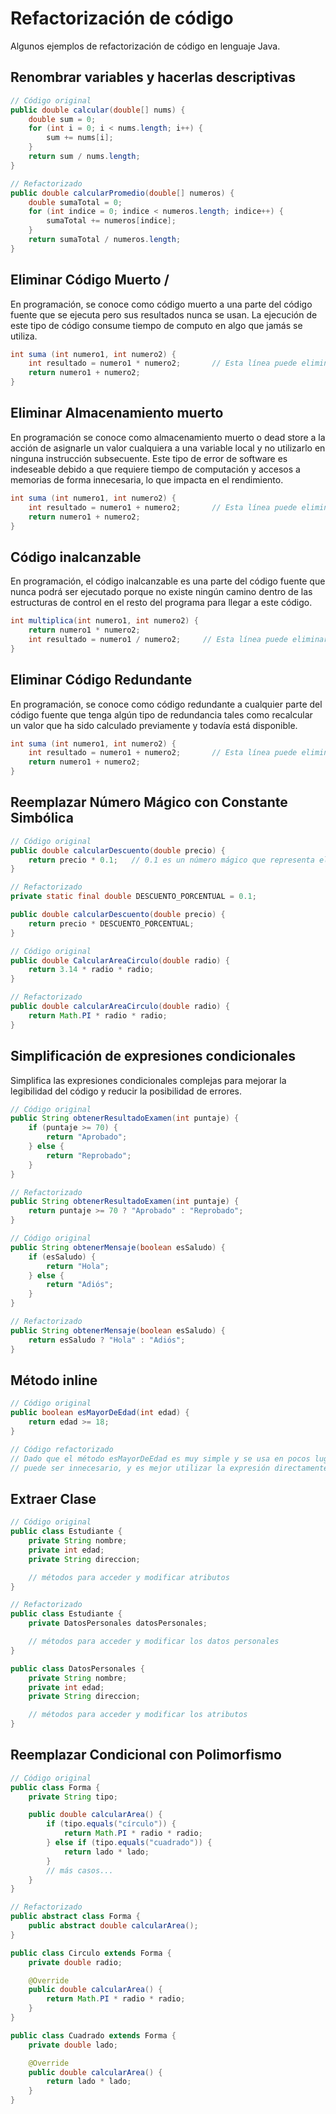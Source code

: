 # Refactorización de código

Algunos ejemplos de refactorización de código en lenguaje Java.


## Renombrar variables y hacerlas descriptivas

```java
// Código original
public double calcular(double[] nums) {
    double sum = 0;
    for (int i = 0; i < nums.length; i++) {
        sum += nums[i];
    }
    return sum / nums.length;
}

// Refactorizado
public double calcularPromedio(double[] numeros) {
    double sumaTotal = 0;
    for (int indice = 0; indice < numeros.length; indice++) {
        sumaTotal += numeros[indice];
    }
    return sumaTotal / numeros.length;
}
```

## Eliminar Código Muerto / 

En programación, se conoce como código muerto a una parte del código fuente que se ejecuta pero sus resultados nunca se usan.​ La ejecución de este tipo de código consume tiempo de computo en algo que jamás se utiliza.

```java
int suma (int numero1, int numero2) {
    int resultado = numero1 * numero2;       // Esta línea puede eliminarse
    return numero1 + numero2;
}
```

## Eliminar Almacenamiento muerto

En programación se conoce como almacenamiento muerto o dead store a la acción de asignarle un valor cualquiera a una variable local y no utilizarlo en ninguna instrucción subsecuente. Este tipo de error de software es indeseable debido a que requiere tiempo de computación y accesos a memorias de forma innecesaria, lo que impacta en el rendimiento.

```java
int suma (int numero1, int numero2) {
    int resultado = numero1 + numero2;       // Esta línea puede eliminarse
    return numero1 + numero2;
}
```


## Código inalcanzable

En programación, el código inalcanzable es una parte del código fuente que nunca podrá ser ejecutado porque no existe ningún camino dentro de las estructuras de control en el resto del programa para llegar a este código.

```java
int multiplica(int numero1, int numero2) {
    return numero1 * numero2;
    int resultado = numero1 / numero2;     // Esta línea puede eliminarse
}
```


## Eliminar Código Redundante
En programación, se conoce como código redundante a cualquier parte del código fuente que tenga algún tipo de redundancia tales como recalcular un valor que ha sido calculado previamente y todavía está disponible.​

```java
int suma (int numero1, int numero2) {
    int resultado = numero1 + numero2;       // Esta línea puede eliminarse
    return numero1 + numero2;
}
```

## Reemplazar Número Mágico con Constante Simbólica

```java
// Código original
public double calcularDescuento(double precio) {
    return precio * 0.1;   // 0.1 es un número mágico que representa el 10% de descuento
}

// Refactorizado
private static final double DESCUENTO_PORCENTUAL = 0.1;

public double calcularDescuento(double precio) {
    return precio * DESCUENTO_PORCENTUAL;
}
```

```java
// Código original
public double CalcularAreaCirculo(double radio) {
    return 3.14 * radio * radio;
}

// Refactorizado
public double calcularAreaCirculo(double radio) {
    return Math.PI * radio * radio;
}
```


## Simplificación de expresiones condicionales

Simplifica las expresiones condicionales complejas para mejorar la legibilidad del código y reducir la posibilidad de errores.

```java
// Código original
public String obtenerResultadoExamen(int puntaje) {
    if (puntaje >= 70) {
        return "Aprobado";
    } else {
        return "Reprobado";
    }
}

// Refactorizado
public String obtenerResultadoExamen(int puntaje) {
    return puntaje >= 70 ? "Aprobado" : "Reprobado";
}
```

```java
// Código original
public String obtenerMensaje(boolean esSaludo) {
    if (esSaludo) {
        return "Hola";
    } else {
        return "Adiós";
    }
}

// Refactorizado
public String obtenerMensaje(boolean esSaludo) {
    return esSaludo ? "Hola" : "Adiós";
}
```


## Método inline

```java
// Código original
public boolean esMayorDeEdad(int edad) {
    return edad >= 18;
}

// Código refactorizado
// Dado que el método esMayorDeEdad es muy simple y se usa en pocos lugares,
// puede ser innecesario, y es mejor utilizar la expresión directamente donde se necesite.
```

## Extraer Clase

```java
// Código original
public class Estudiante {
    private String nombre;
    private int edad;
    private String direccion;

    // métodos para acceder y modificar atributos
}

// Refactorizado
public class Estudiante {
    private DatosPersonales datosPersonales;

    // métodos para acceder y modificar los datos personales
}

public class DatosPersonales {
    private String nombre;
    private int edad;
    private String direccion;

    // métodos para acceder y modificar los atributos
}
```


## Reemplazar Condicional con Polimorfismo

```java
// Código original
public class Forma {
    private String tipo;

    public double calcularArea() {
        if (tipo.equals("círculo")) {
            return Math.PI * radio * radio;
        } else if (tipo.equals("cuadrado")) {
            return lado * lado;
        }
        // más casos...
    }
}

// Refactorizado
public abstract class Forma {
    public abstract double calcularArea();
}

public class Circulo extends Forma {
    private double radio;

    @Override
    public double calcularArea() {
        return Math.PI * radio * radio;
    }
}

public class Cuadrado extends Forma {
    private double lado;

    @Override
    public double calcularArea() {
        return lado * lado;
    }
}
```

